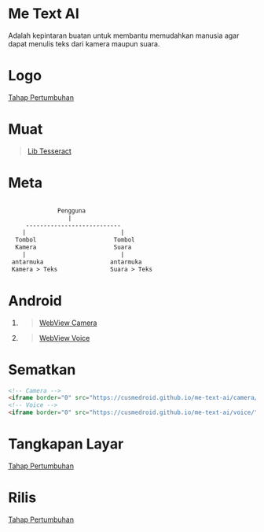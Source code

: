 # Me Text AI
Adalah kepintaran buatan untuk membantu memudahkan manusia agar dapat menulis teks dari kamera maupun suara.

# Logo
[Tahap Pertumbuhan]()

# Muat
> [Lib Tesseract](https://cdnjs.cloudflare.com/ajax/libs/tesseract.js/4.1.1/tesseract.min.js)

# Meta
``` txt

              Pengguna
                 |
     ---------------------------
    |                           |
  Tombol                      Tombol
  Kamera                      Suara
    |                           |
 antarmuka                   antarmuka
 Kamera > Teks               Suara > Teks

```

# Android
1. > [WebView Camera](https://cusmedroid.github.io/me-text-ai/camera/)
2. > [WebView Voice](https://cusmedroid.github.io/me-text-ai/voice/)

# Sematkan
``` html
<!-- Camera -->
<iframe border="0" src="https://cusmedroid.github.io/me-text-ai/camera/"></iframe>
<!-- Voice -->
<iframe border="0" src="https://cusmedroid.github.io/me-text-ai/voice/"></iframe>
```

# Tangkapan Layar
[Tahap Pertumbuhan]()

# Rilis
[Tahap Pertumbuhan]()
